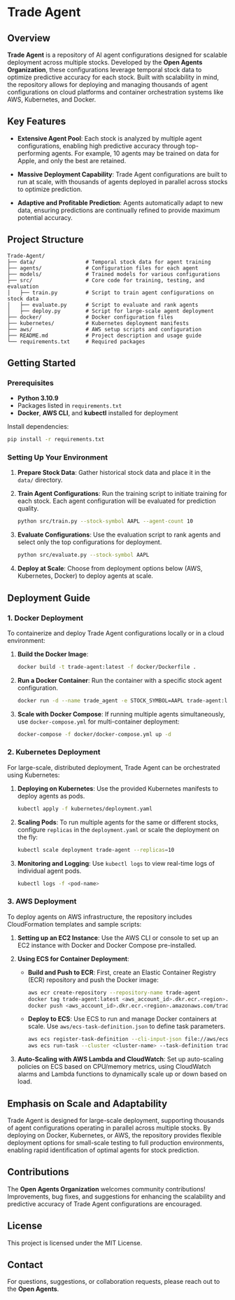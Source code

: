 # Trade Agent

## Overview

**Trade Agent** is a repository of AI agent configurations designed for scalable deployment across multiple stocks. Developed by the **Open Agents Organization**, these configurations leverage temporal stock data to optimize predictive accuracy for each stock. Built with scalability in mind, the repository allows for deploying and managing thousands of agent configurations on cloud platforms and container orchestration systems like AWS, Kubernetes, and Docker.

## Key Features

- **Extensive Agent Pool**: Each stock is analyzed by multiple agent configurations, enabling high predictive accuracy through top-performing agents. For example, 10 agents may be trained on data for Apple, and only the best are retained.

- **Massive Deployment Capability**: Trade Agent configurations are built to run at scale, with thousands of agents deployed in parallel across stocks to optimize prediction.

- **Adaptive and Profitable Prediction**: Agents automatically adapt to new data, ensuring predictions are continually refined to provide maximum potential accuracy.

## Project Structure

```plaintext
Trade-Agent/
├── data/                # Temporal stock data for agent training
├── agents/              # Configuration files for each agent
├── models/              # Trained models for various configurations
├── src/                 # Core code for training, testing, and evaluation
│   ├── train.py         # Script to train agent configurations on stock data
│   ├── evaluate.py      # Script to evaluate and rank agents
│   ├── deploy.py        # Script for large-scale agent deployment
├── docker/              # Docker configuration files
├── kubernetes/          # Kubernetes deployment manifests
├── aws/                 # AWS setup scripts and configuration
├── README.md            # Project description and usage guide
└── requirements.txt     # Required packages
```

## Getting Started

### Prerequisites

- **Python 3.10.9**
- Packages listed in `requirements.txt`
- **Docker**, **AWS CLI**, and **kubectl** installed for deployment

Install dependencies:

```bash
pip install -r requirements.txt
```

### Setting Up Your Environment

1. **Prepare Stock Data**: Gather historical stock data and place it in the `data/` directory.

2. **Train Agent Configurations**:
   Run the training script to initiate training for each stock. Each agent configuration will be evaluated for prediction quality.

   ```bash
   python src/train.py --stock-symbol AAPL --agent-count 10
   ```

3. **Evaluate Configurations**:
   Use the evaluation script to rank agents and select only the top configurations for deployment.

   ```bash
   python src/evaluate.py --stock-symbol AAPL
   ```

4. **Deploy at Scale**:
   Choose from deployment options below (AWS, Kubernetes, Docker) to deploy agents at scale.

## Deployment Guide

### 1. Docker Deployment

To containerize and deploy Trade Agent configurations locally or in a cloud environment:

1. **Build the Docker Image**:

   ```bash
   docker build -t trade-agent:latest -f docker/Dockerfile .
   ```

2. **Run a Docker Container**:
   Run the container with a specific stock agent configuration.

   ```bash
   docker run -d --name trade_agent -e STOCK_SYMBOL=AAPL trade-agent:latest
   ```

3. **Scale with Docker Compose**:
   If running multiple agents simultaneously, use `docker-compose.yml` for multi-container deployment:

   ```bash
   docker-compose -f docker/docker-compose.yml up -d
   ```

### 2. Kubernetes Deployment

For large-scale, distributed deployment, Trade Agent can be orchestrated using Kubernetes:

1. **Deploying on Kubernetes**:
   Use the provided Kubernetes manifests to deploy agents as pods.

   ```bash
   kubectl apply -f kubernetes/deployment.yaml
   ```

2. **Scaling Pods**:
   To run multiple agents for the same or different stocks, configure `replicas` in the `deployment.yaml` or scale the deployment on the fly:

   ```bash
   kubectl scale deployment trade-agent --replicas=10
   ```

3. **Monitoring and Logging**:
   Use `kubectl logs` to view real-time logs of individual agent pods.

   ```bash
   kubectl logs -f <pod-name>
   ```

### 3. AWS Deployment

To deploy agents on AWS infrastructure, the repository includes CloudFormation templates and sample scripts:

1. **Setting up an EC2 Instance**:
   Use the AWS CLI or console to set up an EC2 instance with Docker and Docker Compose pre-installed.

2. **Using ECS for Container Deployment**:
   - **Build and Push to ECR**: First, create an Elastic Container Registry (ECR) repository and push the Docker image:

     ```bash
     aws ecr create-repository --repository-name trade-agent
     docker tag trade-agent:latest <aws_account_id>.dkr.ecr.<region>.amazonaws.com/trade-agent:latest
     docker push <aws_account_id>.dkr.ecr.<region>.amazonaws.com/trade-agent:latest
     ```

   - **Deploy to ECS**: Use ECS to run and manage Docker containers at scale. Use `aws/ecs-task-definition.json` to define task parameters.

     ```bash
     aws ecs register-task-definition --cli-input-json file://aws/ecs-task-definition.json
     aws ecs run-task --cluster <cluster-name> --task-definition trade-agent
     ```

3. **Auto-Scaling with AWS Lambda and CloudWatch**:
   Set up auto-scaling policies on ECS based on CPU/memory metrics, using CloudWatch alarms and Lambda functions to dynamically scale up or down based on load.

## Emphasis on Scale and Adaptability

Trade Agent is designed for large-scale deployment, supporting thousands of agent configurations operating in parallel across multiple stocks. By deploying on Docker, Kubernetes, or AWS, the repository provides flexible deployment options for small-scale testing to full production environments, enabling rapid identification of optimal agents for stock prediction.

## Contributions

The **Open Agents Organization** welcomes community contributions! Improvements, bug fixes, and suggestions for enhancing the scalability and predictive accuracy of Trade Agent configurations are encouraged.

## License

This project is licensed under the MIT License.

## Contact

For questions, suggestions, or collaboration requests, please reach out to the **Open Agents**.
